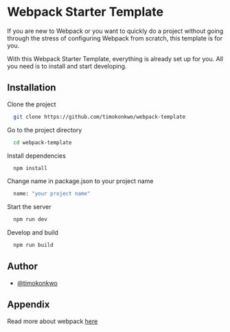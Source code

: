 
# Webpack Starter Template

If you are new to Webpack or you want to quickly do a project without going through the stress of configuring Webpack from scratch, this template is for you.

With this Webpack Starter Template, everything is already set up for you. All you need is to install and start developing.


## Installation

Clone the project

```bash
  git clone https://github.com/timokonkwo/webpack-template
```

Go to the project directory

```bash
  cd webpack-template
```

Install dependencies

```bash
  npm install
```

Change name in package.json to your project name
```bash
  name: "your project name"
```

Start the server

```bash
  npm run dev
```

Develop and build

```bash
  npm run build
```
    
## Author

- [@timokonkwo](https://www.github.com/timokonkwo)


## Appendix

Read more about webpack [here](https://webpack.js.org)
